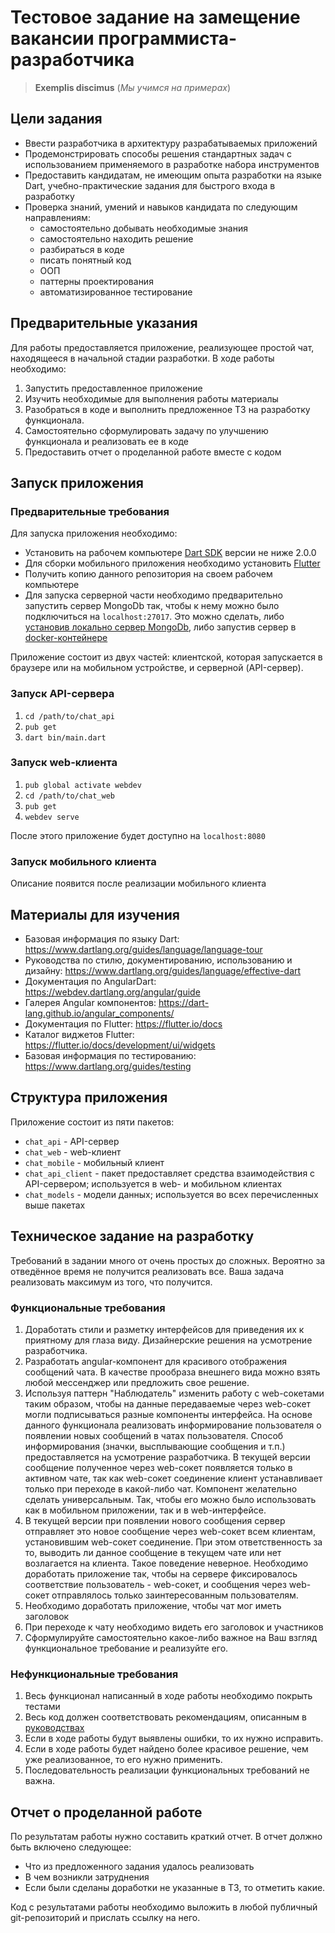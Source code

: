 # Тестовое задание на замещение вакансии программиста-разработчика

> **Exemplis discimus** (*Мы учимся на примерах*)

## Цели задания

* Ввести разработчика в архитектуру разрабатываемых приложений
* Продемонстрировать способы решения стандартных задач с использованием применяемого в разработке набора инструментов
* Предоставить кандидатам, не имеющим опыта разработки на языке Dart, учебно-практические задания для быстрого входа в разработку
* Проверка знаний, умений и навыков кандидата по следующим направлениям:
  * самостоятельно добывать необходимые знания
  * самостоятельно находить решение
  * разбираться в коде
  * писать понятный код
  * ООП
  * паттерны проектирования
  * автоматизированное тестирование

## Предварительные указания

Для работы предоставляется приложение, реализующее простой чат, находящееся в начальной стадии разработки. В ходе работы необходимо:

1. Запустить предоставленное приложение
2. Изучить необходимые для выполнения работы материалы
4. Разобраться в коде и выполнить предложенное ТЗ на разработку функционала.
5. Самостоятельно сформулировать задачу по улучшению функционала и реализовать ее в коде
6. Предоставить отчет о проделанной работе вместе с кодом

## Запуск приложения

### Предварительные требования

Для запуска приложения необходимо:

* Установить на рабочем компьютере [Dart SDK](https://webdev.dartlang.org/tools/sdk#install) версии не ниже 2.0.0
* Для сборки мобильного приложения необходимо установить [Flutter](https://flutter.io/docs/get-started/install)
* Получить копию данного репозитория на своем рабочем компьютере
* Для запуска серверной части необходимо предварительно запустить сервер MongoDb так, чтобы к нему можно было подключиться на `localhost:27017`. Это можно сделать, либо [установив локально сервер MongoDb](https://docs.mongodb.com/manual/installation/), либо запустив сервер в [docker-контейнере](https://hub.docker.com/_/mongo)

Приложение состоит из двух частей: клиентской, которая запускается в браузере или на мобильном устройстве, и серверной (API-сервер).

### Запуск API-сервера

1. `cd /path/to/chat_api`
2. `pub get`
3. `dart bin/main.dart`

### Запуск web-клиента

1. `pub global activate webdev`
2. `cd /path/to/chat_web`
3. `pub get`
4. `webdev serve`

После этого приложение будет доступно на `localhost:8080`

### Запуск мобильного клиента

Описание появится после реализации мобильного клиента

## Материалы для изучения

* Базовая информация по языку Dart: https://www.dartlang.org/guides/language/language-tour
* Руководства по стилю, документированию, использованию и дизайну: https://www.dartlang.org/guides/language/effective-dart
* Документация по AngularDart: https://webdev.dartlang.org/angular/guide
* Галерея Angular компонентов: https://dart-lang.github.io/angular_components/
* Документация по Flutter: https://flutter.io/docs
* Каталог виджетов Flutter: https://flutter.io/docs/development/ui/widgets
* Базовая информация по тестированию: https://www.dartlang.org/guides/testing

## Структура приложения

Приложение состоит из пяти пакетов:

* `chat_api` - API-сервер
* `chat_web` - web-клиент
* `chat_mobile` - мобильный клиент
* `chat_api_client` - пакет предоставляет средства взаимодействия с API-сервером; используется в web- и мобильном клиентах
* `chat_models` - модели данных; используется во всех перечисленных выше пакетах

## Техническое задание на разработку

Требований в задании много от очень простых до сложных. Вероятно за отведённое время не получится реализовать все. Ваша задача реализовать максимум из того, что получится.

### Функциональные требования

1. Доработать стили и разметку интерфейсов для приведения их к приятному для глаза виду. Дизайнерские решения на усмотрение разработчика.
2. Разработать angular-компонент для красивого отображения сообщений чата. В качестве прообраза внешнего вида можно взять любой мессенджер или предложить свое решение.
3. Используя паттерн "Наблюдатель" изменить работу с web-сокетами таким образом, чтобы на данные передаваемые через web-сокет могли подписываться разные компоненты интерфейса. На основе данного функционала реализовать информирование пользователя о появлении новых сообщений в чатах пользователя. Способ информирования (значки, высплывающие сообщения и т.п.) предоставляется на усмотрение разработчика. В текущей версии сообщение полученное через web-сокет появляется только в активном чате, так как web-сокет соединение клиент устанавливает только при переходе в какой-либо чат. Компонент желательно сделать универсальным. Так, чтобы его можно было использовать как в мобильном приложении, так и в web-интерфейсе.
4. В текущей версии при появлении нового сообщения сервер отправляет это новое сообщение через web-сокет всем клиентам, установившим web-сокет соединение. При этом ответственность за то, выводить ли данное сообщение в текущем чате или нет возлагается на клиента. Такое поведение неверное. Необходимо доработать приложение так, чтобы на сервере фиксировалось соответствие пользователь - web-сокет, и сообщения через web-сокет отправлялось только заинтересованным пользователям.
5. Необходимо доработать приложение, чтобы чат мог иметь заголовок
6. При переходе к чату необходимо видеть его заголовок и участников
7. Сформулируйте самостоятельно какое-либо важное на Ваш взгляд функциональное требование и реализуйте его.

### Нефункциональные требования

1. Весь функционал написанный в ходе работы необходимо покрыть тестами
2. Весь код должен соответствовать рекомендациям, описанным в [руководствах](https://www.dartlang.org/guides/language/effective-dart)
3. Если в ходе работы будут выявлены ошибки, то их нужно исправить.
4. Если в ходе работы будет найдено более красивое решение, чем уже реализованное, то его нужно применить.
5. Последовательность реализации функциональных требований не важна.

## Отчет о проделанной работе

По результатам работы нужно составить краткий отчет. В отчет должно быть включено следующее:

* Что из предложенного задания удалось реализовать
* В чем возникли затруднения
* Если были сделаны доработки не указанные в ТЗ, то отметить какие.

Код с результатами работы необходимо выложить в любой публичный git-репозиторий и прислать ссылку на него.
 